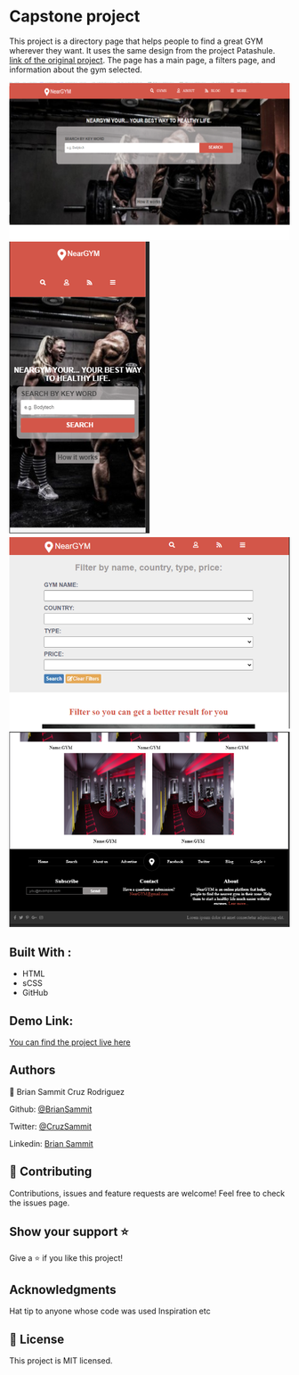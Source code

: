 # Capstone project

This project is a directory page that helps people to find a great GYM wherever they want. It uses the same design from the project Patashule.  [link of the original project](https://www.behance.net/gallery/25563385/PatashuleKE).
The page has a main page, a filters page, and information about the gym selected. 

![screenshot](./screenshot.png)
![screenshot](./screenshot-1.png)
![screenshot](./screenshot-2.png)
![screenshot](./screenshot-3.png)

## Built With :

 - HTML 
 - sCSS
 - GitHub

## Demo Link:
[You can find the project live here](https://rawcdn.githack.com/BrianSammit/capstone/305099b1366f0feb6d97d2a277987dcbfbe95c8a/index.html)

## Authors  

👤 Brian Sammit Cruz Rodriguez

Github: [@BrianSammit]( https://github.com/BrianSammit)

Twitter: [@CruzSammit](https://twitter.com/CruzSammit)

Linkedin: [Brian Sammit](https://www.linkedin.com/in/brian-sammit-cruz-rodriguez-5877551a8/)


## 🤝 Contributing
Contributions, issues and feature requests are welcome!
Feel free to check the issues page.

## Show your support ⭐️
Give a ⭐️ if you like this project!  

## Acknowledgments
Hat tip to anyone whose code was used Inspiration etc 

## 📝 License 

This project is MIT licensed.
